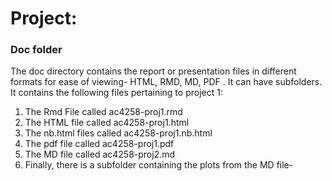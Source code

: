 # Project: 
### Doc folder

The doc directory contains the report or presentation files in different formats for ease of viewing- HTML, RMD, MD, PDF . It can have subfolders. 
It contains the following files pertaining to project 1:
1. The Rmd File called ac4258-proj1.rmd
2. The HTML file called ac4258-proj1.html
3. The nb.html files called ac4258-proj1.nb.html
4. The pdf file called ac4258-proj1.pdf
5. The MD file called ac4258-proj2.md
6. Finally, there is a subfolder containing the plots from the MD file-
